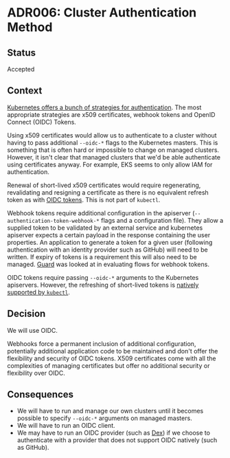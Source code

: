 # ADR006: Cluster Authentication Method

## Status

Accepted

## Context

[Kubernetes offers a bunch of strategies for authentication](https://kubernetes.io/docs/reference/access-authn-authz/authentication/#authentication-strategies). The most appropriate strategies are x509 certificates, webhook tokens and OpenID Connect (OIDC) Tokens.

Using x509 certificates would allow us to authenticate to a cluster without having to pass additional `--oidc-*` flags to the Kubernetes masters. This is something that is often hard or impossible to change on managed clusters. However, it isn't clear that managed clusters that we'd be able authenticate using certificates anyway. For example, EKS seems to only allow IAM for authentication.

Renewal of short-lived x509 certificates would require regenerating, revalidating and resigning a certificate as there is no equivalent refresh token as with [OIDC tokens](https://auth0.com/docs/tokens/refresh-token/current). This is not part of `kubectl`.

Webhook tokens require additional configuration in the apiserver (`--authentication-token-webhook-*` flags and a configuration file). They allow a supplied token to be validated by an external service and kubernetes apiserver expects a certain payload in the response containing the user properties. An application to generate a token for a given user (following authentication with an identity provider such as GitHub) will need to be written. If expiry of tokens is a requirement this will also need to be managed. [Guard](https://github.com/appscode/guard) was looked at in evaluating flows for webhook tokens.

OIDC tokens require passing `--oidc-*` arguments to the Kubernetes apiservers. However, the refreshing of short-lived tokens is [natively supported by `kubectl`](https://kubernetes.io/docs/reference/access-authn-authz/authentication/#using-kubectl).

## Decision

We will use OIDC.

Webhooks force a permanent inclusion of additional configuration, potentially additional application code to be maintained and don't offer the flexibility and security of OIDC tokens. X509 certificates come with all the complexities of managing certificates but offer no additional security or flexibility over OIDC.

## Consequences

- We will have to run and manage our own clusters until it becomes possible to specify `--oidc-*` arguments on managed masters.
- We will have to run an OIDC client.
- We may have to run an OIDC provider (such as [Dex](https://github.com/dexidp/dex)) if we choose to authenticate with a provider that does not support OIDC natively (such as GitHub).
